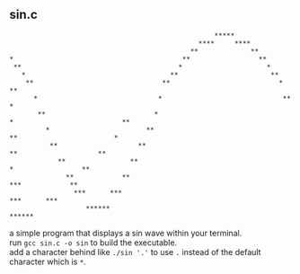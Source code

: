 ## sin.c
```
                                                   *****
                                               ****     ****
                                             **             **
*                                          **                 **
 **                                       *                     *
   *                                    **                       **
    **                                **                           *                                 **
      *                              *                              **                              *
       **                           *                                 *                           **
         *                        **                                   **                        *
          **                    **                                       **                    **
            **                **                                           *                 **
              **            **                                              ***            **
                ***      ***                                                   ***      ***
                   ******                                                         ******
```
a simple program that displays a sin wave within your terminal.\
run `gcc sin.c -o sin` to build the executable. \
add a character behind like `./sin '.'` to use `.` instead of the default character which is `*`.
